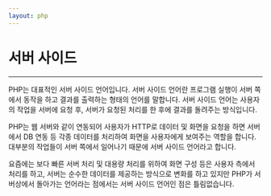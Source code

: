 ```yaml
---
layout: php
---
```


# 서버 사이드 
---
PHP는 대표적인 서버 사이드 언어입니다. 서버 사이드 언어란 프로그램 실행이 서버 쪽에서 동작을 하고 결과를 출력하는 형태의 언어를 말합니다. 서버 사이드 언어는 사용자의 작업을 서버에 요청 후, 서버가 요청된 처리를 한 후에 결과를 돌려주는 방식입니다.  

PHP는 웹 서버와 같이 연동되어 사용자가 HTTP로 데이터 및 화면을 요청을 하면 서버에서 DB 연동 등 각종 데이터를 처리하여 화면을 사용자에게 보여주는 역할을 합니다. 대부분의 작업들이 서버 쪽에서 일어나기 때문에 서버 사이드 언어라고 합니다.  

요즘에는 보다 빠른 서버 처리 및 대용량 처리를 위하여 화면 구성 등은 사용자 측에서 처리를 하고, 서버는 순수한 데이터를 제공하는 방식으로 변화를 하고 있지만 PHP가 서버상에서 돌아가는 언어라는 점에서는 서버 사이드 언어인 점은 틀림없습니다.  

<br><br>